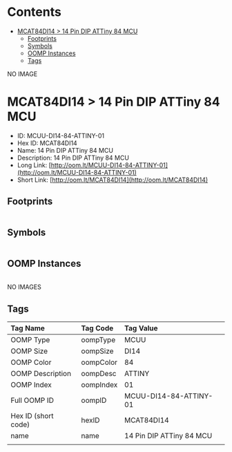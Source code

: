 



Contents
========

* [MCAT84DI14 > 14 Pin DIP ATTiny 84 MCU](#mcat84di14--14-pin-dip-attiny-84-mcu)
	* [Footprints](#footprints)
	* [Symbols](#symbols)
	* [OOMP Instances](#oomp-instances)
	* [Tags](#tags)
  
NO IMAGE  
# MCAT84DI14 > 14 Pin DIP ATTiny 84 MCU

- ID: MCUU-DI14-84-ATTINY-01
- Hex ID: MCAT84DI14
- Name: 14 Pin DIP ATTiny 84 MCU
- Description: 14 Pin DIP ATTiny 84 MCU
- Long Link: [http://oom.lt/MCUU-DI14-84-ATTINY-01](http://oom.lt/MCUU-DI14-84-ATTINY-01)
- Short Link: [http://oom.lt/MCAT84DI14](http://oom.lt/MCAT84DI14)

## Footprints
  

|||||
| :--- | :--- | :--- | :--- |

## Symbols
  

|||||
| :--- | :--- | :--- | :--- |

## OOMP Instances
  

|||||
| :--- | :--- | :--- | :--- |
  
NO IMAGES  
## Tags
  

|Tag Name|Tag Code|Tag Value|
| :--- | :--- | :--- |
|OOMP Type|oompType|MCUU|
|OOMP Size|oompSize|DI14|
|OOMP Color|oompColor|84|
|OOMP Description|oompDesc|ATTINY|
|OOMP Index|oompIndex|01|
|Full OOMP ID|oompID|MCUU-DI14-84-ATTINY-01|
|Hex ID (short code)|hexID|MCAT84DI14|
|name|name|14 Pin DIP ATTiny 84 MCU|
||||
